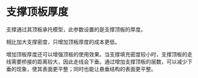 支撑顶板厚度
====
支撑通过其顶板承托模型，此参数设置的是支撑顶板的厚度。

相比加大支撑密度，只增加顶板厚度的成本更低。

增加顶板厚度还可以增强顶板的使用效果。当支撑填充密度较小时，支撑顶板的走线需要桥接的距离较大，因此走线会下垂。通过增加支撑顶板的层数，可以减少下垂的现象，使其表面更平整；同时也能让悬垂结构的表面更平整。
